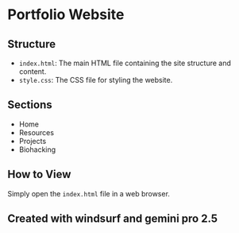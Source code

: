 # Portfolio Website
## Structure

- `index.html`: The main HTML file containing the site structure and content.
- `style.css`: The CSS file for styling the website.

## Sections

- Home
- Resources
- Projects
- Biohacking

## How to View

Simply open the `index.html` file in a web browser.

## Created with windsurf and gemini pro 2.5